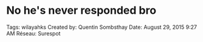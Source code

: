 # No he's never responded bro

Tags: wilayahks
Created by: Quentin Sombsthay
Date: August 29, 2015 9:27 AM
Réseau: Surespot